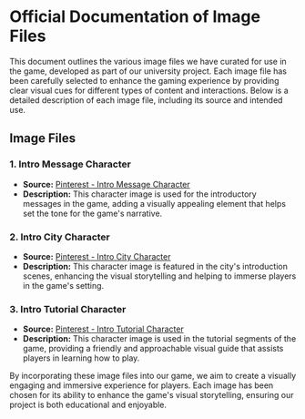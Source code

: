 # Official Documentation of Image Files

This document outlines the various image files we have curated for use in the game, developed as part of our university project. Each image file has been carefully selected to enhance the gaming experience by providing clear visual cues for different types of content and interactions. Below is a detailed description of each image file, including its source and intended use.

## Image Files

### 1. Intro Message Character
   - **Source:** [Pinterest - Intro Message Character](https://www.pinterest.com/pin/42150946506574281/)
   - **Description:** This character image is used for the introductory messages in the game, adding a visually appealing element that helps set the tone for the game's narrative.

### 2. Intro City Character
   - **Source:** [Pinterest - Intro City Character](https://www.pinterest.com/pin/611574824414790827/)
   - **Description:** This character image is featured in the city's introduction scenes, enhancing the visual storytelling and helping to immerse players in the game's setting.

### 3. Intro Tutorial Character
   - **Source:** [Pinterest - Intro Tutorial Character](https://www.pinterest.com/pin/851321135826523748/)
   - **Description:** This character image is used in the tutorial segments of the game, providing a friendly and approachable visual guide that assists players in learning how to play.

By incorporating these image files into our game, we aim to create a visually engaging and immersive experience for players. Each image has been chosen for its ability to enhance the game's visual storytelling, ensuring our project is both educational and enjoyable.
